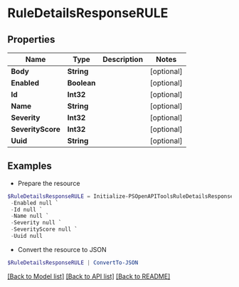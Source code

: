 # RuleDetailsResponseRULE
## Properties

Name | Type | Description | Notes
------------ | ------------- | ------------- | -------------
**Body** | **String** |  | [optional] 
**Enabled** | **Boolean** |  | [optional] 
**Id** | **Int32** |  | [optional] 
**Name** | **String** |  | [optional] 
**Severity** | **Int32** |  | [optional] 
**SeverityScore** | **Int32** |  | [optional] 
**Uuid** | **String** |  | [optional] 

## Examples

- Prepare the resource
```powershell
$RuleDetailsResponseRULE = Initialize-PSOpenAPIToolsRuleDetailsResponseRULE  -Body null `
 -Enabled null `
 -Id null `
 -Name null `
 -Severity null `
 -SeverityScore null `
 -Uuid null
```

- Convert the resource to JSON
```powershell
$RuleDetailsResponseRULE | ConvertTo-JSON
```

[[Back to Model list]](../README.md#documentation-for-models) [[Back to API list]](../README.md#documentation-for-api-endpoints) [[Back to README]](../README.md)

